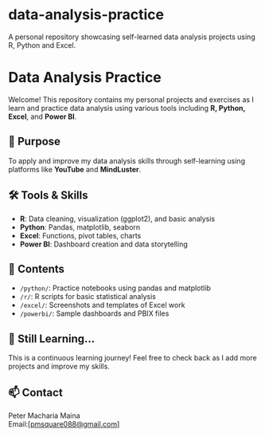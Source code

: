 # data-analysis-practice
A personal repository showcasing self-learned data analysis projects using R, Python and Excel.
# Data Analysis Practice

Welcome! This repository contains my personal projects and exercises as I learn and practice data analysis using various tools including **R, Python, Excel**, and **Power BI**.

## 🎯 Purpose

To apply and improve my data analysis skills through self-learning using platforms like **YouTube** and **MindLuster**.

## 🛠️ Tools & Skills

- **R**: Data cleaning, visualization (ggplot2), and basic analysis
- **Python**: Pandas, matplotlib, seaborn
- **Excel**: Functions, pivot tables, charts
- **Power BI**: Dashboard creation and data storytelling

## 📁 Contents

- `/python/`: Practice notebooks using pandas and matplotlib
- `/r/`: R scripts for basic statistical analysis
- `/excel/`: Screenshots and templates of Excel work
- `/powerbi/`: Sample dashboards and PBIX files

## 🌱 Still Learning...

This is a continuous learning journey! Feel free to check back as I add more projects and improve my skills.

## 📫 Contact

Peter Macharia Maina\
Email:[pmsquare088@gmail.com]
